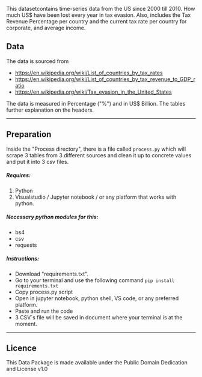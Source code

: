 This datasetcontains time-series data from the US since 2000 till 2010. How much US$ have been lost every year in tax evasion. Also, includes the Tax Revenue Percentage per country and the current tax rate per country for corporate, and average income. 

## Data
The data is sourced from 
* https://en.wikipedia.org/wiki/List_of_countries_by_tax_rates
* https://en.wikipedia.org/wiki/List_of_countries_by_tax_revenue_to_GDP_ratio
* https://en.wikipedia.org/wiki/Tax_evasion_in_the_United_States

The data is measured in Percentage ("%") and in US$ Billion. The tables further explanation on the headers.

--------------------------------------------------------------------------------------------------------------------------------

## Preparation

Inside the "Process directory", there is a file called ```process.py``` which will scrape 3 tables from 3 different sources and clean it up to concrete values and put it into 3 csv files.

##### Requires:
1. Python
2. Visualstudio / Jupyter notebook / or any platform that works with python.

##### Necessary python modules for this: 
* bs4
* csv
* requests

##### Instructions:
* Download "requirements.txt".
* Go to your terminal and use the following command ```pip install requirements.txt```
* Copy process.py script
* Open in jupyter notebook, python shell, VS code, or any preferred platform.
* Paste and run the code
* 3 CSV´s file will be saved in document where your terminal is at the moment.


----------------------------------------------------------------------------------------------------------------------------------------

## Licence
This Data Package is made available under the Public Domain Dedication and License v1.0 

